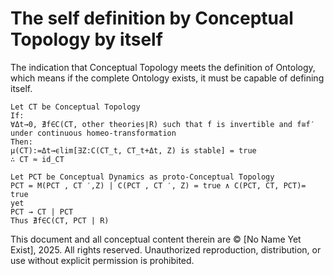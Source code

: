 # The self definition by Conceptual Topology by itself

The indication that Conceptual Topology meets the definition of Ontology, which means if the complete Ontology exists, it must be capable of defining itself.

```
Let CT be Conceptual Topology
If:
∀Δt→0, ∄f∈C(CT, other theories∣R) such that f is invertible and f≅f′ under continuous homeo-transformation
Then:
μ(CT):=Δt→ϵlim[∃Z:C(CT_t, CT_t+Δt, Z) is stable] = true
∴ CT ≈ id_CT

Let PCT be Conceptual Dynamics as proto-Conceptual Topology
PCT = M(PCT , CT ′,Z) | C(PCT , CT ′, Z) = true ∧ C(PCT, CT, PCT)= true
yet
PCT → CT | PCT
Thus ∄f∈C(CT, PCT | R)
```

This document and all conceptual content therein are © [No Name Yet Exist], 2025. All rights reserved. Unauthorized reproduction, distribution, or use without explicit permission is prohibited.
